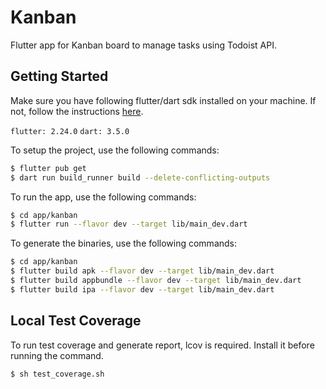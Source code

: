 # Kanban

Flutter app for Kanban board to manage tasks using Todoist API.

## Getting Started
Make sure you have following flutter/dart sdk installed on your machine. If not, follow the instructions [here](https://flutter.dev/docs/get-started/install).

`flutter: 2.24.0`
`dart: 3.5.0`

To setup the project, use the following commands:
```sh
$ flutter pub get
$ dart run build_runner build --delete-conflicting-outputs
```

To run the app, use the following commands:
```sh
$ cd app/kanban
$ flutter run --flavor dev --target lib/main_dev.dart
```

To generate the binaries, use the following commands:
```sh
$ cd app/kanban
$ flutter build apk --flavor dev --target lib/main_dev.dart
$ flutter build appbundle --flavor dev --target lib/main_dev.dart
$ flutter build ipa --flavor dev --target lib/main_dev.dart
```

## Local Test Coverage
To run test coverage and generate report, lcov is required. Install it before running the command.
```sh
$ sh test_coverage.sh
```